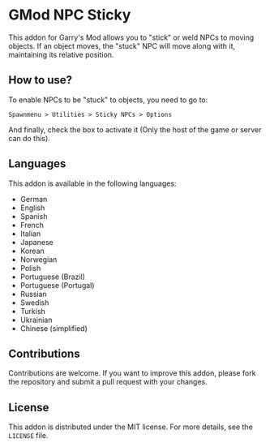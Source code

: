 # GMod NPC Sticky

This addon for Garry's Mod allows you to "stick" or weld NPCs to moving objects. If an object moves, the "stuck" NPC will move along with it, maintaining its relative position.

## How to use?

To enable NPCs to be "stuck" to objects, you need to go to:

    Spawnmenu > Utilities > Sticky NPCs > Options

And finally, check the box to activate it (Only the host of the game or server can do this).


## Languages

This addon is available in the following languages:

*   German
*   English
*   Spanish
*   French
*   Italian
*   Japanese
*   Korean
*   Norwegian
*   Polish
*   Portuguese (Brazil)
*   Portuguese (Portugal)
*   Russian
*   Swedish
*   Turkish
*   Ukrainian
*   Chinese (simplified)

## Contributions

Contributions are welcome. If you want to improve this addon, please fork the repository and submit a pull request with your changes.

## License

This addon is distributed under the MIT license. For more details, see the `LICENSE` file.
